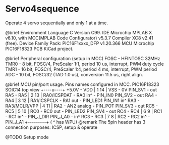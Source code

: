 # Servo4sequence
Operate 4 servo sequentially and only 1 at a time.

@brief Environment
   Language  C  Version C99.
   IDE       Microchip MPLAB X v6.10, with MCC(MPLAB Code Configurator) v5.3.7
   Compiler  XC8 v2.41 (free). Device Family Pack: PIC16F1xxxx_DFP v1.20.366
   MCU       Microchip PIC16F18323
   PCB       KiCad project.

@brief Peripheral configuration (setup in MCC)
   FOSC - HFINTOSC 32MHz
   TMR0 - 8 bit, FOSC/4, PreScaler 1:1, period 10 us, interrupt, PWM duty cycle
   TMR1 - 16 bit, FOSC/4, PreScaler 1:4, period 4 ms, interrupt, PWM period
   ADC  - 10 bit, FOSC/32 (TAD 1.0 us), conversion 11.5 us, right align.

@brief MCU pin/port usage.  Pins names configured in MCC.
   PIC16F18323 SOIC14 top view   +----u----+ 
                     +5.0V - VDD | 1    14 | VSS - 0V
         PIN_SV1 - out RA5 - RA5 | 2    13 | RA0/ICSPDAT - RA0 in^ - PIN_IN0
         PIN_SV2 - out RA4 - RA4 | 3    12 | RA1/ICSPCLK - RA1 out - PIN_LED1
  PIN_IN1 in^ RA3 - RA3/MCLR/VPP | 4    11 | RA2 - AN2 analog - PIN_POT
         PIN_SV3 - out RC5 - RC5 | 5    10 | RC0 - RC0 out - PIN_LED2
         PIN_SV4 - out RC4 - RC4 | 6     9 | RC1 - RC1 in^ - PIN_J_DIR
        PIN_J_A0 - in^ RC3 - RC3 | 7     8 | RC2 - RC2 in^ - PIN_J_A1
                                 +---------+                       ( ^ has WPU)
@remark The 5pin header has 3 connection purposes: ICSP, setup & operate

@TODO Setup mode
